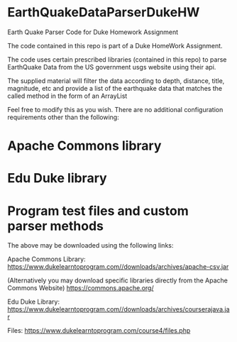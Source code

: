 # EarthQuakeDataParserDukeHW
Earth Quake Parser Code for Duke Homework Assignment

The code contained in this repo is part of a Duke HomeWork Assignment.

The code uses certain prescribed libraries (contained in this repo) to parse EarthQuake Data from the US government usgs website using their api.

The supplied material will filter the data according to depth, distance, title, magnitude, etc and provide a list of the earthquake data that matches the called method in the form of an ArrayList<QuakeEntry>
  
Feel free to modify this as you wish. There are no additional configuration requirements other than the following:
  
# Apache Commons library
# Edu Duke library
# Program test files and custom parser methods
  
The above may be downloaded using the following links:
  
Apache Commons Library:
https://www.dukelearntoprogram.com//downloads/archives/apache-csv.jar

(Alternatively you may download specific libraries directly from the Apache Commons Website)
https://commons.apache.org/
  
Edu Duke Library:
https://www.dukelearntoprogram.com//downloads/archives/courserajava.jar
  
Files:
https://www.dukelearntoprogram.com/course4/files.php
